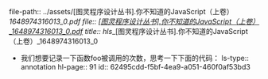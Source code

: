 file-path:: ../assets/[图灵程序设计丛书].你不知道的JavaScript（上卷）_1648974316013_0.pdf
file:: [[图灵程序设计丛书].你不知道的JavaScript（上卷）_1648974316013_0.pdf](../assets/[图灵程序设计丛书].你不知道的JavaScript（上卷）_1648974316013_0.pdf)
title:: hls__[图灵程序设计丛书].你不知道的JavaScript（上卷）_1648974316013_0

- 我们想要记录一下函数foo被调用的次数，思考一下下面的代码：
  ls-type:: annotation
  hl-page:: 91
  id:: 62495cdd-f5bf-4ea9-a051-460f0af53bd3